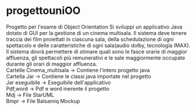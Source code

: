 # progettouniOO
Progetto per l'esame di Object Orientation
Si sviluppi un applicativo Java dotato di GUI per la gestione di un cinema multisala. 
Il sistema deve tenere traccia dei film proiettati in ciascuna sala, della schedulazione di ogni spettacolo e delle 
caratteristiche di ogni sala(audio dolby, tecnologia IMAX). Il sistema dovrà permettere di stimare quali sono le fasce
orarie di maggior affluenza, gli spettacoli più remunerativi e le sale maggiormente occupate durante gli orari di maggior affluenza.
<br/>
Cartelle Cinema_multisala   -> Contiene l'intero progetto java<br/>
Cartella Jar                -> Contiene le classi java importate nel progetto<br/>
Jar eseguibile              -> Eseguibile dell'applicativo <br/>
Pdf,word                    -> Pdf e word inerente il progetto<br/>
Mdj                         -> File StarUML<br/>
Bmpr                        -> File Balsamiq Mockup<br/>
